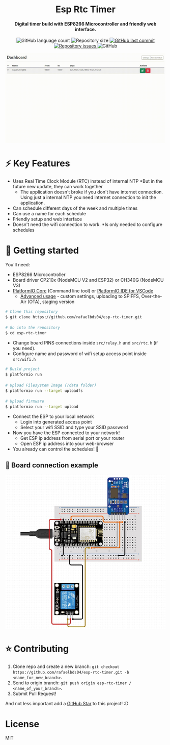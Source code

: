 <h1 align="center">
  Esp Rtc Timer
</h1>
<h4 align = "center">
  Digital timer build with ESP8266 Microcontroller and friendly web interface.
</h4>
<p align="center">
  <img alt="GitHub language count" src="https://img.shields.io/github/languages/count/rafaelbds04/esp-rtc-timer.svg">
  
  <img alt="Repository size" src="https://img.shields.io/github/repo-size/rafaelbds04/esp-rtc-timer.svg">

  <a href="https://github.com/rafaelbds04/esp-rtc-timer/commits/master">
    <img alt="GitHub last commit" src="https://img.shields.io/github/last-commit/rafaelbds04/esp-rtc-timer.svg">
  </a>
  
  <a href="https://github.com/rafaelbds04/esp-rtc-timer/issues">
    <img alt="Repository issues" src="https://img.shields.io/github/issues/rafaelbds04/esp-rtc-timer.svg">
  </a>
  
  <img alt="GitHub" src="https://img.shields.io/github/license/rafaelbds04/esp-rtc-timer.svg">
</p>

![screenshot](.github/ScreenGIF.gif)

# ⚡️ Key Features
* Uses Real Time Clock Module (RTC) instead of internal NTP *But in the future new update, they can work together
  - The application doesn't broke if you don't have internet connection. Using just a internal NTP you need internet connection to init the application.
* Can schedule different days of the week and multiple times
* Can use a name for each schedule
* Friendly setup and web interface
* Doesn't need the wifi connection to work. *Is only needed to configure schedules

# 🚀 Getting started

You'll need: 
  * ESP8266 Microcontroller
  * Board driver CP210x (NodeMCU V2 and ESP32) or CH340G (NodeMCU V3)
  * [PlatformIO Core](http://docs.platformio.org/page/core.html) (Command line tool) or [PlatformIO IDE for VSCode](https://platformio.org/install/ide?install=vscode) 
    - [Advanced usage](https://docs.platformio.org/en/latest/platforms/espressif8266.html?utm_source=arduino-esp8266) - custom settings, uploading to SPIFFS, Over-the-Air (OTA), staging version
    
```bash
# Clone this repository
$ git clone https://github.com/rafaelbds04/esp-rtc-timer.git

# Go into the repository
$ cd esp-rtc-timer

```

* Change board PINS connections inside `src/relay.h` and `src/rtc.h` (if you need).
* Configure name and password of wifi setup access point inside `src/wifi.h`

```bash
# Build project
$ platformio run

# Upload Filesystem Image (/data folder)
$ platformio run --target uploadfs

# Upload firmware
$ platformio run --target upload
```
* Connect the ESP to your local network
  * Login into generated access point
  * Select your wifi SSID and type your SSID password
* Now you have the ESP connected to your network!
  * Get ESP ip address from serial port or your router
  * Open ESP ip address into your web-browser
* You already can control the schedules! 🎉

## :electric_plug: Board connection example
![screenshot](.github/BoardConnections.jpg)

# ⭐️ Contributing


1. Clone repo and create a new branch: `git checkout https://github.com/rafaelbds04/esp-rtc-timer.git -b <name_for_new_branch>`.
2. Send to origin branch: `git push origin esp-rtc-timer / <name_of_your_branch>`.
3. Submit Pull Request!

And not less important add a [GitHub Star](https://github.com/rafaelbds04/esp-rtc-timer) to this project! :D

# License
MIT
